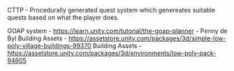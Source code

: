 CTTP - Procedurally generated quest system which genereates suitable quests based on what the player does.

 
GOAP system - https://learn.unity.com/tutorial/the-goap-planner - Penny de Byl
Building Assets - https://assetstore.unity.com/packages/3d/simple-low-poly-village-buildings-99370
Building Assets - https://assetstore.unity.com/packages/3d/environments/low-poly-pack-94605
